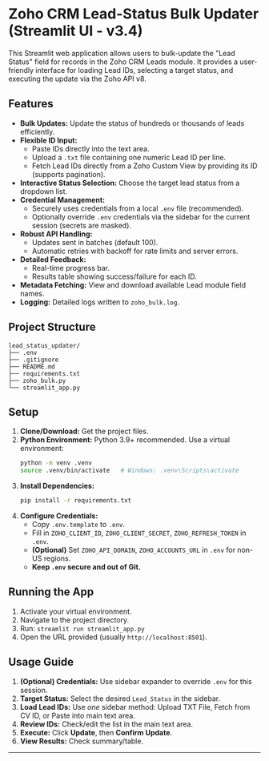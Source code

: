 # Zoho CRM Lead-Status Bulk Updater (Streamlit UI - v3.4)

This Streamlit web application allows users to bulk-update the "Lead Status" field for records in the Zoho CRM Leads module. It provides a user-friendly interface for loading Lead IDs, selecting a target status, and executing the update via the Zoho API v8.

## Features

*   **Bulk Updates:** Update the status of hundreds or thousands of leads efficiently.
*   **Flexible ID Input:**
    *   Paste IDs directly into the text area.
    *   Upload a `.txt` file containing one numeric Lead ID per line.
    *   Fetch Lead IDs directly from a Zoho Custom View by providing its ID (supports pagination).
*   **Interactive Status Selection:** Choose the target lead status from a dropdown list.
*   **Credential Management:**
    *   Securely uses credentials from a local `.env` file (recommended).
    *   Optionally override `.env` credentials via the sidebar for the current session (secrets are masked).
*   **Robust API Handling:**
    *   Updates sent in batches (default 100).
    *   Automatic retries with backoff for rate limits and server errors.
*   **Detailed Feedback:**
    *   Real-time progress bar.
    *   Results table showing success/failure for each ID.
*   **Metadata Fetching:** View and download available Lead module field names.
*   **Logging:** Detailed logs written to `zoho_bulk.log`.

## Project Structure

```
lead_status_updater/
├── .env
├── .gitignore
├── README.md
├── requirements.txt
├── zoho_bulk.py
└── streamlit_app.py
```

## Setup

1.  **Clone/Download:** Get the project files.
2.  **Python Environment:** Python 3.9+ recommended. Use a virtual environment:
    ```bash
    python -m venv .venv
    source .venv/bin/activate   # Windows: .venv\Scripts\activate
    ```
3.  **Install Dependencies:**
    ```bash
    pip install -r requirements.txt
    ```
4.  **Configure Credentials:**
    *   Copy `.env.template` to `.env`.
    *   Fill in `ZOHO_CLIENT_ID`, `ZOHO_CLIENT_SECRET`, `ZOHO_REFRESH_TOKEN` in `.env`.
    *   **(Optional)** Set `ZOHO_API_DOMAIN`, `ZOHO_ACCOUNTS_URL` in `.env` for non-US regions.
    *   **Keep `.env` secure and out of Git.**

## Running the App

1.  Activate your virtual environment.
2.  Navigate to the project directory.
3.  Run: `streamlit run streamlit_app.py`
4.  Open the URL provided (usually `http://localhost:8501`).

## Usage Guide

1.  **(Optional) Credentials:** Use sidebar expander to override `.env` for this session.
2.  **Target Status:** Select the desired `Lead_Status` in the sidebar.
3.  **Load Lead IDs:** Use *one* sidebar method: Upload TXT File, Fetch from CV ID, or Paste into main text area.
4.  **Review IDs:** Check/edit the list in the main text area.
5.  **Execute:** Click **Update**, then **Confirm Update**.
6.  **View Results:** Check summary/table.

---

